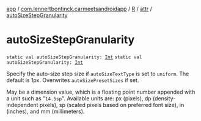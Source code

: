 [app](../../../index.md) / [com.lennertbontinck.carmeetsandroidapp](../../index.md) / [R](../index.md) / [attr](index.md) / [autoSizeStepGranularity](./auto-size-step-granularity.md)

# autoSizeStepGranularity

`static val autoSizeStepGranularity: `[`Int`](https://kotlinlang.org/api/latest/jvm/stdlib/kotlin/-int/index.html)
`static val autoSizeStepGranularity: `[`Int`](https://kotlinlang.org/api/latest/jvm/stdlib/kotlin/-int/index.html)

Specify the auto-size step size if `autoSizeTextType` is set to `uniform`. The default is 1px. Overwrites `autoSizePresetSizes` if set.

May be a dimension value, which is a floating point number appended with a unit such as "`14.5sp`". Available units are: px (pixels), dp (density-independent pixels), sp (scaled pixels based on preferred font size), in (inches), and mm (millimeters).

